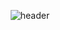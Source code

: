 <div align="center">
  
  ![header](https://capsule-render.vercel.app/api?type=Waving&color=000000&height=300&section=header&text=AI%20Engineer-nl-Haseong%20Jung&fontColor=ffffff&fontSize=35&animation=fadeIn&fontAlignY=55)
</div>
